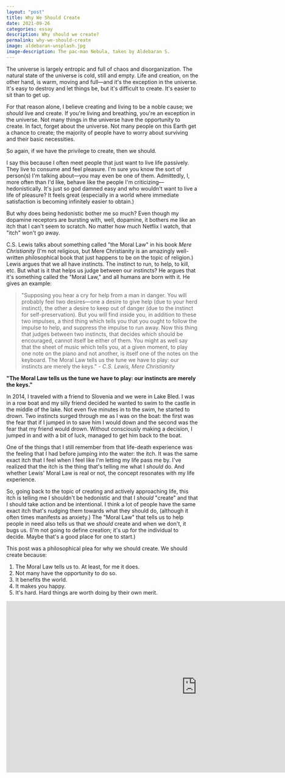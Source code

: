 ```yaml
---
layout: "post"
title: Why We Should Create
date: 2021-09-26
categories: essay
description: Why should we create?
permalink: why-we-should-create
image: aldebaran-unsplash.jpg
image-description: The pac-man Nebula, taken by Aldebaran S.
---
```


The universe is largely entropic and full of chaos and disorganization. The natural state of the universe is cold, still and empty. Life and creation, on the other hand, is warm, moving and full—and it's the exception in the universe. It's easy to destroy and let things be, but it's difficult to create. It's easier to sit than to get up.

For that reason alone, I believe creating and living to be a noble cause; we *should* live and create. If you're living and breathing, you're an exception in the universe. Not many things in the universe have the opportunity to create. In fact, forget about the universe. Not many people on this Earth get a chance to create; the majority of people have to worry about surviving and their basic necessities.

So again, if we have the privilege to create, then we should.

I say this because I often meet people that just want to live life passively. They live to consume and feel pleasure. I'm sure you know the sort of person(s) I'm talking about—you may even be one of them. Admittedly, I, more often than I'd like, behave like the people I'm criticizing—hedonistically. It's just so god damned easy and who wouldn't want to live a life of pleasure? It feels great (especially in a world where immediate satisfaction is becoming infinitely easier to obtain.)

But why does being hedonistic bother me so much? Even though my dopamine receptors are bursting with, well, dopamine, it bothers me like an itch that I can't seem to scratch. No matter how much Netflix I watch, that "itch" won't go away.

C.S. Lewis talks about something called "the Moral Law" in his book *Mere Christianity* (I'm not religious, but Mere Christianity is an amazingly well-written philosophical book that just happens to be on the topic of religion.) Lewis argues that we all have instincts. The instinct to run, to help, to kill, etc. But what is it  that helps us judge between our instincts? He argues that it's something called the "Moral Law," and all humans are born with it. He gives an example:

>"Supposing you hear a cry for help from a man in danger. You will probably feel two desires—one a desire to give help (due to your herd instinct), the other a desire to keep out of danger (due to the instinct for self-preservation). But you will find inside you, in addition to these two impulses, a third thing which tells you that you ought to follow the impulse to help, and suppress the impulse to run away. Now this thing that judges between two instincts, that decides which should be encouraged, cannot itself be either of them. You might as well say that the sheet of music which tells you, at a given moment, to play one note on the piano and not another, is itself one of the notes on the keyboard. The Moral Law tells us the tune we have to play: our instincts are merely the keys." - *C.S. Lewis, Mere Christianity*

**"The Moral Law tells us the tune we have to play: our instincts are merely the keys."**

In 2014, I traveled with a friend to Slovenia and we were in Lake Bled. I was in a row boat and my silly friend decided he wanted to swim to the castle in the middle of the lake. Not even five minutes in to the swim, he started to drown. Two instincts surged through me as I was on the boat: the first was the fear that if I jumped in to save him I would down and the second was the fear that my friend would drown. Without consciously making a decision, I jumped in and with a bit of luck, managed to get him back to the boat.

One of the things that I still remember from that life-death experience was the feeling that I had before jumping into the water: the itch. It was the same exact itch that I feel when I feel like I'm letting my life pass me by. I've realized that the itch is the thing that's telling me what I *should* do. And whether Lewis' Moral Law is real or not, the concept resonates with my life experience.

So, going back to the topic of creating and actively approaching life, this itch is telling me I shouldn't be hedonistic and that I *should* "create" and that I should take action and be intentional. I think a lot of people have the same exact itch that's nudging them towards what they should do, (although it often times manifests as anxiety.) The "Moral Law" that tells us to help people in need also tells us that we *should* create and when we don't, it bugs us. (I'm not going to define creation; it's up for the individual to decide. Maybe that's a good place for one to start.)

This post was a philosophical plea for why we should create. We should create because:

1. The Moral Law tells us to. At least, for me it does.
2. Not many have the opportunity to do so.
3. It benefits the world.
4. It makes you happy.
2. It's hard. Hard things are worth doing by their own merit.

<iframe width="1000px" height="450px" src="https://www.youtube.com/embed/JBxl3qCXbRU" title="YouTube video player" frameborder="0" allow="accelerometer; autoplay; clipboard-write; encrypted-media; gyroscope; picture-in-picture" allowfullscreen></iframe>
